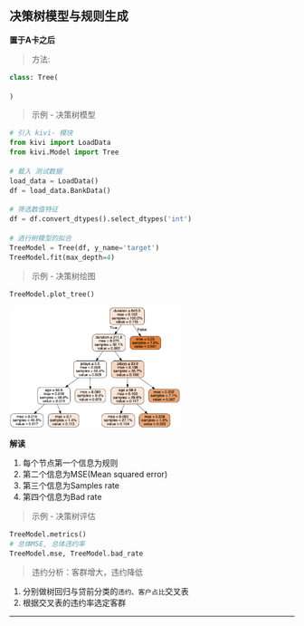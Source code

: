 ## 决策树模型与规则生成

**置于A卡之后**

> 方法:

```python
class: Tree(
    
)
```

> 示例 - 决策树模型

```python
# 引入 kivi- 模块
from kivi import LoadData
from kivi.Model import Tree

# 载入 测试数据
load_data = LoadData()
df = load_data.BankData()

# 筛选数值特征
df = df.convert_dtypes().select_dtypes('int')

# 进行树模型的拟合
TreeModel = Tree(df, y_name='target')
TreeModel.fit(max_depth=4)
```

> 示例 - 决策树绘图

```python
TreeModel.plot_tree()
```

<img src="./img/tree.png" width="60%">

**解读**

1. 每个节点第一个信息为规则
2. 第二个信息为MSE(Mean squared error)
3. 第三个信息为Samples rate
4. 第四个信息为Bad rate

> 示例 - 决策树评估

```python
TreeModel.metrics()
# 总体MSE, 总体违约率
TreeModel.mse, TreeModel.bad_rate
```

> 违约分析：客群增大，违约降低

1. 分别做树回归与贷前分类的`违约、客户占比`交叉表
2. 根据交叉表的违约率选定客群

---

